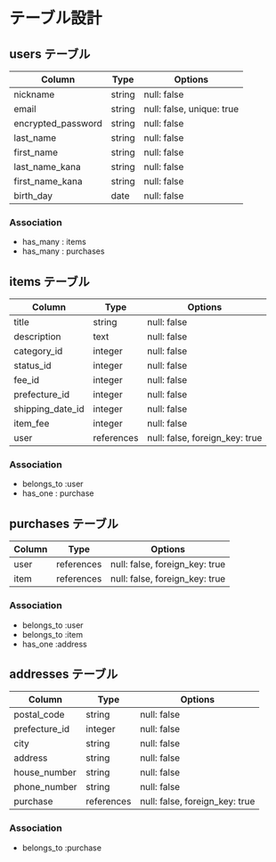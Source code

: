 # テーブル設計

## users テーブル

| Column             | Type   | Options                   |
| ------------------ | ------ | ------------------------  |
| nickname           | string | null: false               |
| email              | string | null: false, unique: true |
| encrypted_password | string | null: false               |
| last_name          | string | null: false               |
| first_name         | string | null: false               |
| last_name_kana     | string | null: false               |
| first_name_kana    | string | null: false               |
| birth_day          | date   | null: false               |

### Association

<!-- - has_many : comments -->
- has_many : items
- has_many : purchases

<!-- ## comments テーブル

| Column    | Type      | Options                        |
| --------- | --------- | ------------------------------ |
| content   | text      | null: false                    |
| item      | reference | null: false, foreign_key: true |
| user      | reference | null: false, foreign_key: true |

### Association

- belongs_to : user
- belongs_to : item -->

## items テーブル

| Column           | Type       | Options                        |
| ---------------- | ---------- | ------------------------------ |
| title            | string     | null: false                    |
| description      | text       | null: false                    |
| category_id      | integer    | null: false                    |
| status_id        | integer    | null: false                    |
| fee_id           | integer    | null: false                    |
| prefecture_id    | integer    | null: false                    |
| shipping_date_id | integer    | null: false                    |
| item_fee         | integer    | null: false                    |
| user             | references | null: false, foreign_key: true |

### Association

<!-- - has_many :comments -->
- belongs_to :user
- has_one : purchase

## purchases テーブル
<!-- 購入者と商品 -->

| Column          | Type       | Options                        |
| --------------- | ---------- | ------------------------------ |
| user            | references | null: false, foreign_key: true |
| item            | references | null: false, foreign_key: true |


### Association

- belongs_to :user
- belongs_to :item
- has_one :address

## addresses テーブル

| Column        | Type      | Options                        |
| ------------- | --------- | ------------------------------ |
| postal_code   | string    | null: false                    |
| prefecture_id | integer   | null: false                    |
| city          | string    | null: false                    |
| address       | string    | null: false                    |
| house_number  | string    | null: false                    |
| phone_number  | string    | null: false                    |
| purchase      | references | null: false, foreign_key: true |

### Association

- belongs_to :purchase

